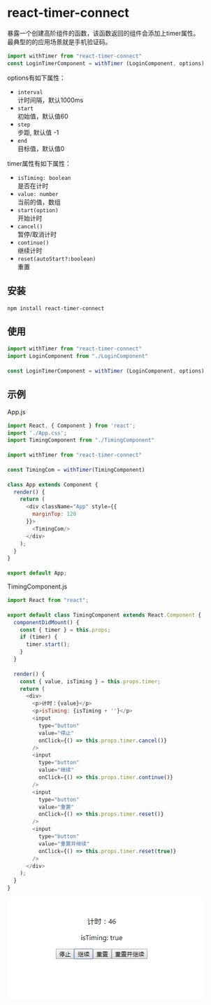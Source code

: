 react-timer-connect
=============
暴露一个创建高阶组件的函数，该函数返回的组件会添加上timer属性。  
最典型的的应用场景就是手机验证码。
```js
import withTimer from "react-timer-connect"
const LoginTimerComponent = withTimer (LoginComponent, options)

```  
options有如下属性：
* `interval`   
  计时间隔，默认1000ms
* `start`   
  初始值，默认值60
* `step`   
  步距, 默认值 -1
* `end`  
目标值，默认值0


timer属性有如下属性：
* `isTiming: boolean `   
    是否在计时
* `value: number `   
  当前的值，数组
* `start(option)`  
  开始计时
* `cancel()`    
  暂停/取消计时
* `continue()`   
  继续计时
* `reset(autoStart?:boolean)`  
  重置


## 安装

```
npm install react-timer-connect
```

## 使用
```js
import withTimer from "react-timer-connect"
import LoginComponent from "./LoginComponent"

const LoginTimerComponent = withTimer (LoginComponent, options)
```

## 示例

App.js
```js
import React, { Component } from 'react';
import './App.css';
import TimingComponent from "./TimingComponent"

import withTimer from "react-timer-connect"

const TimingCom = withTimer(TimingComponent)

class App extends Component {
  render() {
    return (
      <div className="App" style={{
        marginTop: 120
      }}>
        <TimingCom/>
      </div>
    );
  }
}

export default App;

```

TimingComponent.js
```js
import React from "react";

export default class TimingComponent extends React.Component {
  componentDidMount() {
    const { timer } = this.props;
    if (timer) {
      timer.start();
    }
  }

  render() {
    const { value, isTiming } = this.props.timer;
    return (
      <div>
        <p>计时：{value}</p>
        <p>isTiming: {isTiming + ''}</p>
        <input
          type="button"
          value="停止"
          onClick={() => this.props.timer.cancel()}
        />
        <input
          type="button"
          value="继续"
          onClick={() => this.props.timer.continue()}
        />
        <input
          type="button"
          value="重置"
          onClick={() => this.props.timer.reset()}
        />
        <input
          type="button"
          value="重置并继续"
          onClick={() => this.props.timer.reset(true)}
        />
      </div>
    );
  }
}

```

![示例图](/docs/s.jpg)